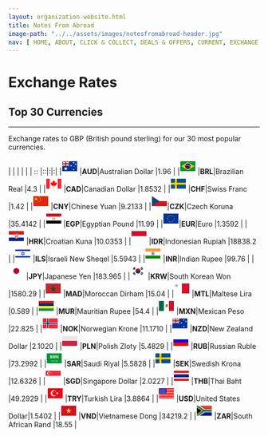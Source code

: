 ```yaml
---
layout: organization-website.html
title: Notes From Abroad
image-path: "../../assets/images/notesfromabroad-header.jpg"
nav: [ HOME, ABOUT, CLICK & COLLECT, DEALS & OFFERS, CURRENT, EXCHANGE RATES ]
---
```

# Exchange Rates

## Top 30 Currencies
***
Exchange rates to GBP (British pound sterling) for our 30 most popular currencies.

|                                           |       |                    |        |
| :: |::|:|:|
|![](../../assets/images/Australia.png)     |**AUD**|Australian Dollar   |1.96    |
|![](../../assets/images/Brazil.png)        |**BRL**|Brazilian Real      |4.3	    |
|![](../../assets/images/Canada.png)        |**CAD**|Canadian Dollar     |1.8532	|
|![](../../assets/images/Sweden.png)        |**CHF**|Swiss Franc         |1.42	  |
|![](../../assets/images/China.png)         |**CNY**|Chinese Yuan	       |9.2133	|
|![](../../assets/images/Czech-Republic.png)|**CZK**|Czech Koruna	       |35.4142	|
|![](../../assets/images/Egypt.png)         |**EGP**|Egyptian Pound	     |11.99	  |
|![](../../assets/images/European-Union.png)|**EUR**|Euro                |1.3592	|
|![](../../assets/images/Croatia.png)       |**HRK**|Croatian Kuna       |10.0353	|
|![](../../assets/images/Indonesia.png)     |**IDR**|Indonesian Rupiah   |18838.2	|
|![](../../assets/images/Israel.png)        |**ILS**|Israeli New Sheqel  |5.5943	|
|![](../../assets/images/India.png)         |**INR**|Indian Rupee        |99.76	  |
|![](../../assets/images/Japan.png)         |**JPY**|Japanese Yen        |183.965	|
|![](../../assets/images/South-Korea.png)   |**KRW**|South Korean Won    |1580.29	|
|![](../../assets/images/Morocco.png)       |**MAD**|Moroccan Dirham     |15.04	  |
|![](../../assets/images/Malta.png)         |**MTL**|Maltese Lira        |0.589	  |
|![](../../assets/images/Mauritius.png)     |**MUR**|Mauritian Rupee     |54.4	  |
|![](../../assets/images/Mexico.png)        |**MXN**|Mexican Peso        |22.825	|
|![](../../assets/images/Norway.png)        |**NOK**|Norwegian Krone     |11.1710	|
|![](../../assets/images/New-Zealand.png)   |**NZD**|New Zealand Dollar  |2.1020	|
|![](../../assets/images/Poland.png)        |**PLN**|Polish Zloty        |5.4829	|
|![](../../assets/images/Russia.png)        |**RUB**|Russian Ruble       |73.2992	|
|![](../../assets/images/Saudi-Arabia.png)  |**SAR**|Saudi Riyal         |5.5828	|
|![](../../assets/images/Sweden.png)        |**SEK**|Swedish Krona       |12.6326	|
|![](../../assets/images/Singapore.png )    |**SGD**|Singapore Dollar    |2.0227	|
|![](../../assets/images/Thailand.png)      |**THB**|Thai Baht           |49.2929	|
|![](../../assets/images/Turkey.png)        |**TRY**|Turkish Lira        |3.8864	|
|![](../../assets/images/United-States.png) |**USD**|United States Dollar|1.5402	|
|![](../../assets/images/Vietnam.png)       |**VND**|Vietnamese Dong     |34219.2	|
|![](../../assets/images/South-Africa.png)  |**ZAR**|South African Rand  |18.55	  |

